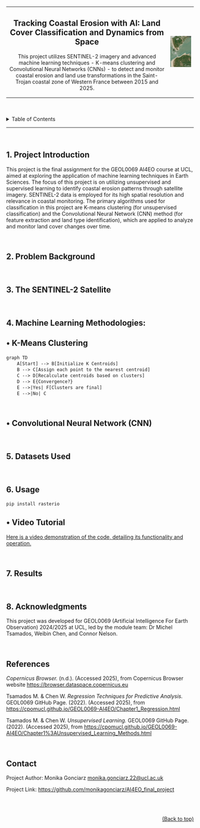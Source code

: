 <table>
  <tr>
    <td align="center">
      <h2>Tracking Coastal Erosion with AI: Land Cover Classification and Dynamics from Space <a id="top"></a> 
</div></h2>
      <p>This project utilizes SENTINEL-2 imagery and advanced machine learning techniques - K-means clustering and Convolutional Neural Networks (CNNs) - to detect and monitor coastal erosion and land use transformations in the Saint-Trojan coastal zone of Western France between 2015 and 2025.</p>
    </td>
    <td>
      <img src="./images/Sentinel-2_L2A-459879377421259-timelapse.gif" alt="Sentinel-2 Timelapse" width="370"/>
    </td>
  </tr>
</table>










<br>  
<br>  

<details>
<summary>Table of Contents</summary>
  
1. [Project Introduction](#1-project-introduction)
2. [Problem Background](#2-problem-background)
3. [The SENTINEL-2 Satellite](#3-the-sentinel-2-satellite)
4. [Machine Learning Methodologies:](#4-machine-learning-methodologies)
   - [K-Means Clustering](#bullet-k-means-clustering)
   - [Convolutional Neural Network (CNN)](#bullet-convolutional-neural-network-cnn)
6. [Datasets Used](#5-datasets-used)
7. [Usage](#6-usage)
   - [Video Tutorial](#bullet-video-tutorial)
9. [Results](#7-results)
10. [Acknowledgements](#8-acknowledgments)
    - [References](#references)
    - [Contact](#contact)

</details>

---

<br>  


## 1. Project Introduction

This project is the final assignment for the GEOL0069 AI4EO course at UCL, aimed at exploring the application of machine learning techniques in Earth Sciences. The focus of this project is on utilizing unsupervised and supervised learning to identify coastal erosion patterns through satellite imagery. SENTINEL-2 data is employed for its high spatial resolution and relevance in coastal monitoring. The primary algorithms used for classification in this project are K-means clustering (for unsupervised classification) and the Convolutional Neural Network (CNN) method (for feature extraction and land type identification), which are applied to analyze and monitor land cover changes over time.




<br>  

## 2. Problem Background



<br>  

## 3. The SENTINEL-2 Satellite



<br>  


## 4. Machine Learning Methodologies:

## <a name="bullet-k-means-clustering"></a>• K-Means Clustering


```mermaid
graph TD
    A[Start] --> B[Initialize K Centroids]
    B --> C[Assign each point to the nearest centroid]
    C --> D[Recalculate centroids based on clusters]
    D --> E{Convergence?}
    E -->|Yes| F[Clusters are final]
    E -->|No| C
```


<br>  


## <a name="bullet-convolutional-neural-network-cnn"></a>• Convolutional Neural Network (CNN)



<br>  


## 5. Datasets Used



<br>  

## 6. Usage

```python
pip install rasterio
```


## <a name="bullet-video-tutorial"></a>• Video Tutorial

[Here is a video demonstration of the code, detailing its functionality and operation.](https://youtu.be/rqpMsphdrzo)






<br>  

## 7. Results




<br>  

## 8. Acknowledgments

This project was developed for GEOL0069 (Artificial Intelligence For Earth Observation) 2024/2025 at UCL, led by the module team: Dr Michel Tsamados, Weibin Chen, and Connor Nelson.

<br>  


## References
*Copernicus Browser.* (n.d.). (Accessed 2025), from Copernicus Browser website https://browser.dataspace.copernicus.eu

Tsamados M. & Chen W. *Regression Techniques for Predictive Analysis.* GEOL0069 GitHub Page. (2022). (Accessed 2025), from https://cpomucl.github.io/GEOL0069-AI4EO/Chapter1_Regression.html

Tsamados M. & Chen W. *Unsupervised Learning.* GEOL0069 GitHub Page. (2022). (Accessed 2025), from https://cpomucl.github.io/GEOL0069-AI4EO/Chapter1%3AUnsupervised_Learning_Methods.html



<br>  

## Contact

Project Author: Monika Gonciarz monika.gonciarz.22@ucl.ac.uk

Project Link: https://github.com/monikagonciarz/AI4EO_final_project

<br>
<br>



<div style="text-align: right;">
  
  [(Back to top)](#top)
</div>



